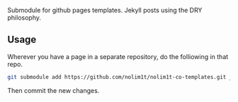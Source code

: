 Submodule for github pages templates. Jekyll posts using the DRY philosophy.

## Usage

Wherever you have a page in a separate repository, do the folliowing in that repo.

```bash
git submodule add https://github.com/nolim1t/nolim1t-co-templates.git _layouts
```

Then commit the new changes.

